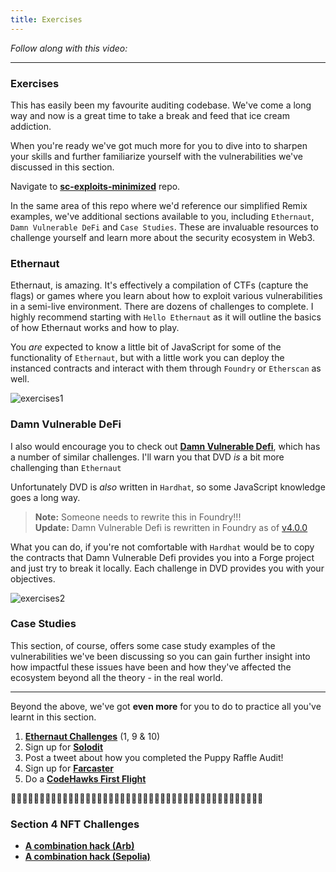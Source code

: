 ```yaml
---
title: Exercises
---
```


_Follow along with this video:_

---

### Exercises

This has easily been my favourite auditing codebase. We've come a long way and now is a great time to take a break and feed that ice cream addiction.

When you're ready we've got much more for you to dive into to sharpen your skills and further familiarize yourself with the vulnerabilities we've discussed in this section.

Navigate to [**sc-exploits-minimized**](https://github.com/Cyfrin/sc-exploits-minimized) repo.

In the same area of this repo where we'd reference our simplified Remix examples, we've additional sections available to you, including `Ethernaut`, `Damn Vulnerable DeFi` and `Case Studies`. These are invaluable resources to challenge yourself and learn more about the security ecosystem in Web3.

### Ethernaut

Ethernaut, is amazing. It's effectively a compilation of CTFs (capture the flags) or games where you learn about how to exploit various vulnerabilities in a semi-live environment. There are dozens of challenges to complete. I highly recommend starting with `Hello Ethernaut` as it will outline the basics of how Ethernaut works and how to play.

You _are_ expected to know a little bit of JavaScript for some of the functionality of `Ethernaut`, but with a little work you can deploy the instanced contracts and interact with them through `Foundry` or `Etherscan` as well.

![exercises1](/security-section-4/64-exercises/exercises1.png)

### Damn Vulnerable DeFi

I also would encourage you to check out [**Damn Vulnerable Defi**](https://www.damnvulnerabledefi.xyz/), which has a number of similar challenges. I'll warn you that DVD _is_ a bit more challenging than `Ethernaut`

Unfortunately DVD is _also_ written in `Hardhat`, so some JavaScript knowledge goes a long way.

> **Note:** Someone needs to rewrite this in Foundry!!!  
> **Update:** Damn Vulnerable Defi is rewritten in Foundry as of [v4.0.0](https://github.com/theredguild/damn-vulnerable-defi/tree/master)

What you can do, if you're not comfortable with `Hardhat` would be to copy the contracts that Damn Vulnerable Defi provides you into a Forge project and just try to break it locally. Each challenge in DVD provides you with your objectives.

![exercises2](/security-section-4/64-exercises/exercises2.png)

### Case Studies

This section, of course, offers some case study examples of the vulnerabilities we've been discussing so you can gain further insight into how impactful these issues have been and how they've affected the ecosystem beyond all the theory - in the real world.

---

Beyond the above, we've got **even more** for you to do to practice all you've learnt in this section.

1. [**Ethernaut Challenges**](https://ethernaut.openzeppelin.com/) (1, 9 & 10)
2. Sign up for [**Solodit**](https://solodit.xyz/)
3. Post a tweet about how you completed the Puppy Raffle Audit!
4. Sign up for [**Farcaster**](https://www.farcaster.xyz/)
5. Do a [**CodeHawks First Flight**](https://www.codehawks.com/first-flights)

🧑‍🚀🧑‍🚀🧑‍🚀🧑‍🚀🧑‍🚀🧑‍🚀🧑‍🚀🧑‍🚀🧑‍🚀🧑‍🚀🧑‍🚀🧑‍🚀🧑‍🚀🧑‍🚀🧑‍🚀🧑‍🚀🧑‍🚀🧑‍🚀🧑‍🚀🧑‍🚀🧑‍🚀🧑‍🚀

### Section 4 NFT Challenges

- [**A combination hack (Arb)**](https://arbiscan.io/address/0xef72ba6575b86beaa9b9e4a78bca4a58f3cce276)
- [**A combination hack (Sepolia)**](https://sepolia.etherscan.io/address/0xf988ebf9d801f4d3595592490d7ff029e438deca)
